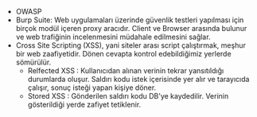 - OWASP
- Burp Suite: Web uygulamaları üzerinde güvenlik testleri yapılması için birçok modül içeren proxy aracıdır. Client ve Browser arasında bulunur ve web trafiğinin incelenmesini müdahale edilmesini sağlar.
- Cross Site Scripting (XSS), yani siteler arası script çalıştırmak, meşhur bir web zaafiyetidir. Dönen cevapta kontrol edebildiğimiz yerlerde sömürülür.
	- Relfected XSS : Kullanıcıdan alınan verinin tekrar yansıtıldığı durumlarda oluşur. Saldırı kodu istek içerisinde yer alır ve tarayıcıda çalışır, sonuç isteği yapan kişiye döner.
	- Stored XSS : Gönderilen saldırı kodu DB'ye kaydedilir. Verinin gösterildiği yerde zafiyet tetiklenir.